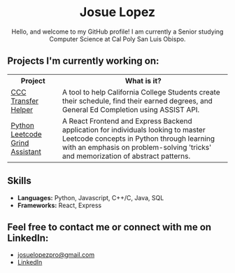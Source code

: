 <div align="center">
  <h1>Josue Lopez</h1>
</div>

<p align="center">
  Hello, and welcome to my GitHub profile! I am currently a Senior studying Computer Science at Cal Poly San Luis Obispo.
</p>

## Projects I'm currently working on:

<table>
  <tr>
    <th>Project</th>
    <th>What is it?</th>
  </tr>
  <tr>
    <td><a href="https://github.com/Castro19/ccc-transfer-helper">CCC Transfer Helper</a></td>
    <td>A tool to help California College Students create their schedule, find their earned degrees, and General Ed Completion using ASSIST API.</td>
  </tr>
  <tr>
    <td><a href="https://github.com/JLpro-cd/Python-Leetcode-Grind-Assistant">Python Leetcode Grind Assistant</a></td>
    <td>A React Frontend and Express Backend application for individuals looking to master Leetcode concepts in Python through learning with an emphasis on problem-solving 'tricks' and memorization of abstract patterns.</td>
  </tr>
</table>

## Skills
- **Languages:** Python, Javascript, C++/C, Java, SQL
- **Frameworks:** React, Express

## Feel free to contact me or connect with me on LinkedIn:
- josuelopezpro@gmail.com
- [LinkedIn](https://www.linkedin.com/in/josuelopezpro/)
